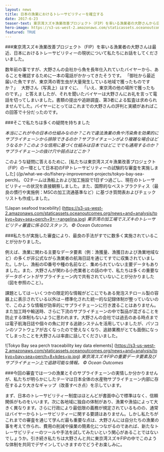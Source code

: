 ```yaml
---
layout: news
title: 日本の漁業におけるトレーサビリティーを確立する
date: 2017-6-23
teaser-text: 東京湾スズキ漁業改善プロジェクト（FIP）を率いる漁業者の大野さんから日本におけるトレーサビリティーの現状を伺いましたが、本当に考えさせられました。
hero-image: https://s3-us-west-2.amazonaws.com/staticassets.oceanoutcomes.org/news+and+analysis/hero+images/japan-traceability-pilot-hero.jpg
featured: TRUE
---
```

###東京湾スズキ漁業改善プロジェクト（FIP）を率いる漁業者の大野さんは最近、日本におけるトレーサビリティーの現状について私たちにお話をしてくださいました。

数年前の事ですが、大野さんの会社から魚を長年仕入れていたバイヤーから、あることを確認するために一本の電話がかかってきたそうです。
「御社から最近届いた魚ですが、東京湾の寄生虫が大量発生している地域で獲ったものですか？」　
大野さん（写真上）はすぐに、
「いえ、東京湾の他の場所で獲ったものです。」
と答えましたが、それを聞いたバイヤーは大野さんにお礼を言って電話を切ってしまいました。書類の提出や追跡調査、第3者による監査は求められませんでした。バイヤーにとってはこれまでの大野さんの評判と実績があればこの回答で十分だったのです。

###そこで私たちは多くの疑問を持ちました

*本当にこれが今の日本の仕組みなのか？これで違法漁業の魚や汚染魚を効果的にサプライチェーンから排除できるのか？サプライチェーンがより複雑な場合はどうなるか？このような信用に基づく仕組みは日本ではどこででも通用するのか？サプライチェーンの抜け穴や弱点はどこか？*

このような疑問に答えるために、[私たちは東京湾スズキ漁業改善プロジェクト（FIP）の一環として日本初のFIPトレーサビリティーの試験的な審査を実施しました] (/jp/what-we-do/fishery-improvement-projects/tokyo-bay-sea-perch)。 O2チームは漁船上および加工施設で1日ずつ過ごし、現在のトレーサビリティーの状況を直接観察しました。また、国際的なベストプラクティス（最良の慣行や実施例：MSCの加工流通基準など）に基づき質問表およびチェックリストも作成しました。

![Japan seafood tracebility]
(https://s3-us-west-2.amazonaws.com/staticassets.oceanoutcomes.org/news+and+analysis/tokyo+bay+sea+perch+9+-+angelina.jpg)
*東京湾の加工場でスズキのトレーサビリティ審査に係るO2スタッフ。 © Ocean Outcomes*

###私たちが実施した審査により、最良の手法がすでに数多く実施されていることが分かりました。 

例えば、漁業に関わる主要なデータ要素（例：漁獲量、漁獲日および漁業地域など）の多くが非公式ながら漁業者の航海日誌を通じてすでに収集されていました。しかし、漁船のID番号や種の名前など、集められていない主要データもありました。また、大野さんが関わる小売業者との話の中で、私たちは多くの重要なデータポイントがサプライチェーン内で共有されていないことが分かりました（図を参照のこと）。

課題としては－いくつかの限定的な情報がどこにでもある発泡スチロール製の容器上に表示されている以外は－標準化された統一的な記録体制が整っていないので、このような情報が効率的にサプライチェーンに行き渡ることはありません。また加工時や輸送時、さらに下流のサプライチェーンの中で製品が混ざることを防止する体制もないように思われます。大野さんの会社では過去のある時点までは電子航海日誌や個々の魚に対する追跡システムを活用していましたが、パソコンのソフトウェアが古くなったので使えなくなり、追跡業務がとても面倒になってしまったことを大野さんは率直に話してくださいました。

![Tokyo Bay sea perch traceability key data elements]
(https://s3-us-west-2.amazonaws.com/staticassets.oceanoutcomes.org/news+and+analysis/tokyo+bay+sea+perch+8+kdes+jp.jpg)
*東京湾スズキFIPの重要データ要素及びサプライチェーン上で追跡可能な情報。 © Ocean Outcomes*

###今回の審査では一つの漁業とそのサプライチェーンの実情しか分かりませんが、私たちが明らかにしたテーマは日本全体の水産物サプライチェーン内部に存在するより大きなギャップ（改善すべき点）を示しています。 

まず、日本のトレーサビリティー制度はほとんどが書面中心で標準はなく、信頼関係がものをいいます。次に各地域に独自の体制があり、漁業や漁協によって大きく異なります。さらに行政により最低限の義務が規定されているものの、通常はバイヤーからトレーサビリティーに関する要請はありません。しかし私たちがこれまでの審査を通じて学んだ最も重要な点は、大野さんには自分たちの漁業の事を考えて作られ、費用の削減や操業の簡素化につながるのであれば、新たなトレーサビリティーのツールや手法を試してみたいという関心があることではないでしょうか。引き続き私たちは大野さんと共に東京湾スズキFIPの中でこのような体制を共同でデザインしていきますのでどうぞお楽しみに。
